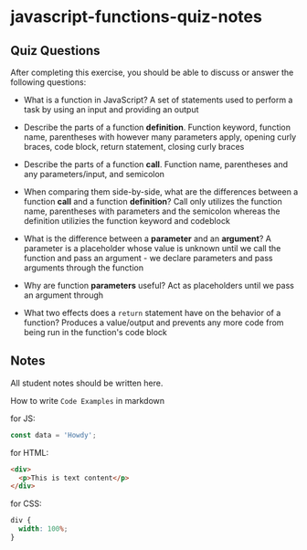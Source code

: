 # javascript-functions-quiz-notes

## Quiz Questions

After completing this exercise, you should be able to discuss or answer the following questions:

- What is a function in JavaScript?
  A set of statements used to perform a task by using an input and providing an output

- Describe the parts of a function **definition**.
  Function keyword, function name, parentheses with however many parameters apply, opening curly braces, code block, return statement, closing curly braces

- Describe the parts of a function **call**.
  Function name, parentheses and any parameters/input, and semicolon

- When comparing them side-by-side, what are the differences between a function **call** and a function **definition**?
  Call only utilizes the function name, parentheses with parameters and the semicolon whereas the definition utilizies the function keyword and codeblock

- What is the difference between a **parameter** and an **argument**?
  A parameter is a placeholder whose value is unknown until we call the function and pass an argument - we declare parameters and pass arguments through the function

- Why are function **parameters** useful?
  Act as placeholders until we pass an argument through

- What two effects does a `return` statement have on the behavior of a function?
  Produces a value/output and prevents any more code from being run in the function's code block

## Notes

All student notes should be written here.

How to write `Code Examples` in markdown

for JS:

```javascript
const data = 'Howdy';
```

for HTML:

```html
<div>
  <p>This is text content</p>
</div>
```

for CSS:

```css
div {
  width: 100%;
}
```
